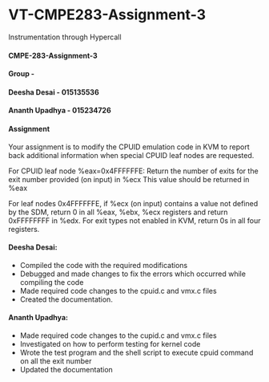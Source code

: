 # VT-CMPE283-Assignment-3
Instrumentation through Hypercall

#### CMPE-283-Assignment-3
#### Group -
#### Deesha Desai - 015135536
#### Ananth Upadhya - 015234726

#### Assignment
Your assignment is to modify the CPUID emulation code in KVM to report back additional information when special CPUID leaf nodes are requested.



For CPUID leaf node %eax=0x4FFFFFFE:
Return the number of exits for the exit number provided (on input) in %ecx
This value should be returned in %eax


For leaf nodes 0x4FFFFFFE, if %ecx (on input) contains a value not defined by the SDM, return 0 in all %eax, %ebx, %ecx registers and return 0xFFFFFFFF in %edx. For exit types not enabled in KVM, return 0s in all four registers.


#### Deesha Desai:
* Compiled the code with the required modifications
* Debugged and made changes to fix the errors which occurred while compiling the code
* Made required code changes to the cpuid.c and vmx.c files
* Created the documentation.

#### Ananth Upadhya:
* Made required code changes to the cupid.c and vmx.c files
* Investigated on how to perform testing for kernel code
* Wrote the test program and the shell script to execute cpuid command on all the exit number
* Updated the documentation


